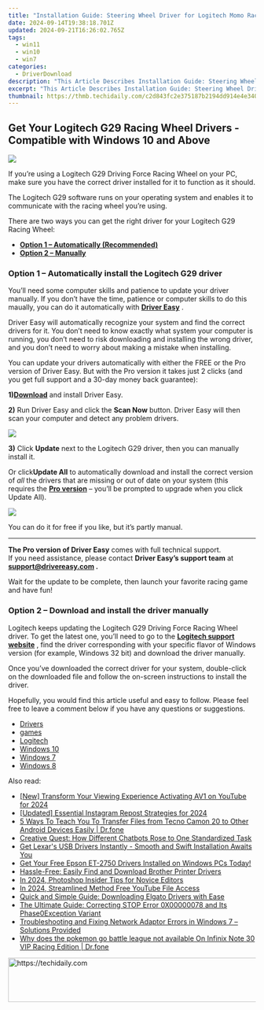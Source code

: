```yaml
---
title: "Installation Guide: Steering Wheel Driver for Logitech Momo Race Simulation - Compatible with PC"
date: 2024-09-14T19:38:18.701Z
updated: 2024-09-21T16:26:02.765Z
tags:
  - win11
  - win10
  - win7
categories:
  - DriverDownload
description: "This Article Describes Installation Guide: Steering Wheel Driver for Logitech Momo Race Simulation - Compatible with PC"
excerpt: "This Article Describes Installation Guide: Steering Wheel Driver for Logitech Momo Race Simulation - Compatible with PC"
thumbnail: https://thmb.techidaily.com/c2d843fc2e375187b2194dd914e4e340539dd6293ab4433f92ecd542eef0fd55.jpg
---
```


## Get Your Logitech G29 Racing Wheel Drivers - Compatible with Windows 10 and Above

![](https://images.drivereasy.com/wp-content/uploads/2019/11/2019-11-22_9-59-38-2.jpg)

 If you’re using a Logitech G29 Driving Force Racing Wheel on your PC, make sure you have the correct driver installed for it to function as it should.

 The Logitech G29 software runs on your operating system and enables it to communicate with the racing wheel you’re using.

 There are two ways you can get the right driver for your Logitech G29 Racing Wheel:

* **[Option 1 – Automatically (Recommended)](https://www.drivereasy.com/knowledge/logitech-g29-driver-download-for-windows-10-8-7/#a2)**
* **[Option 2 – Manually](https://tools.techidaily.com/drivereasy/download/)**

### Option 1 – Automatically install the Logitech G29 driver

 You’ll need some computer skills and patience to update your driver manually. If you don’t have the time, patience or computer skills to do this maually, you can do it automatically with **[Driver Easy](https://tools.techidaily.com/drivereasy/download/)**  .

 Driver Easy will automatically recognize your system and find the correct drivers for it. You don’t need to know exactly what system your computer is running, you don’t need to risk downloading and installing the wrong driver, and you don’t need to worry about making a mistake when installing.

 You can update your drivers automatically with either the FREE or the Pro version of Driver Easy. But with the Pro version it takes just 2 clicks (and you get full support and a 30-day money back guarantee):

 **1)[Download](https://tools.techidaily.com/drivereasy/download/)**  and install Driver Easy.

**2)** Run Driver Easy and click the **Scan Now** button. Driver Easy will then scan your computer and detect any problem drivers.

![](https://images.drivereasy.com/wp-content/uploads/2019/11/2019-11-22_9-59-08-1.jpg)

**3)**  Click **Update** next to the Logitech G29 driver, then you can manually install it.

 Or click**Update All** to automatically download and install the correct version of _all_  the drivers that are missing or out of date on your system (this requires the **[Pro version](https://tools.techidaily.com/drivereasy/download/)**  – you’ll be prompted to upgrade when you click Update All).

![](https://images.drivereasy.com/wp-content/uploads/2019/11/2019-11-22_9-59-12-1.jpg)

 You can do it for free if you like, but it’s partly manual.

---

**The Pro version of Driver Easy** comes with full technical support.  
 If you need assistance, please contact **Driver Easy’s support team** at **[support@drivereasy.com](https://tools.techidaily.com/drivereasy/download/) .**

 Wait for the update to be complete, then launch your favorite racing game and have fun!

### **Option 2 – Download and install the driver manually**

 Logitech keeps updating the Logitech G29 Driving Force Racing Wheel driver. To get the latest one, you’ll need to go to the **[Logitech support website](https://tools.techidaily.com/drivereasy/download/)**  , find the driver corresponding with your specific flavor of Windows version (for example, Windows 32 bit) and download the driver manually.

 Once you’ve downloaded the correct driver for your system, double-click on the downloaded file and follow the on-screen instructions to install the driver.

 Hopefully, you would find this article useful and easy to follow. Please feel free to leave a comment below if you have any questions or suggestions.

* [Drivers](https://tools.techidaily.com/drivereasy/download/)
* [games](https://tools.techidaily.com/drivereasy/download/)
* [Logitech](https://tools.techidaily.com/drivereasy/download/)
* [Windows 10](https://tools.techidaily.com/drivereasy/download/)
* [Windows 7](https://tools.techidaily.com/drivereasy/download/)
* [Windows 8](https://tools.techidaily.com/drivereasy/download/)

<ins class="adsbygoogle"
     style="display:block"
     data-ad-format="autorelaxed"
     data-ad-client="ca-pub-7571918770474297"
     data-ad-slot="1223367746"></ins>

<ins class="adsbygoogle"
     style="display:block"
     data-ad-client="ca-pub-7571918770474297"
     data-ad-slot="8358498916"
     data-ad-format="auto"
     data-full-width-responsive="true"></ins>

<span class="atpl-alsoreadstyle">Also read:</span>
<div><ul>
<li><a href="https://youtube-web.techidaily.com/ransform-your-viewing-experience-activating-av1-on-youtube-for-2024/"><u>[New] Transform Your Viewing Experience Activating AV1 on YouTube for 2024</u></a></li>
<li><a href="https://instagram-video-recordings.techidaily.com/updated-essential-instagram-repost-strategies-for-2024/"><u>[Updated] Essential Instagram Repost Strategies for 2024</u></a></li>
<li><a href="https://blog-min.techidaily.com/5-ways-to-teach-you-to-transfer-files-from-tecno-camon-20-to-other-android-devices-easily-drfone-by-drfone-transfer-from-android-transfer-from-android/"><u>5 Ways To Teach You To Transfer Files from Tecno Camon 20 to Other Android Devices Easily | Dr.fone</u></a></li>
<li><a href="https://tech-revival.techidaily.com/creative-quest-how-different-chatbots-rose-to-one-standardized-task/"><u>Creative Quest: How Different Chatbots Rose to One Standardized Task</u></a></li>
<li><a href="https://driver-download.techidaily.com/get-lexars-usb-drivers-instantly-smooth-and-swift-installation-awaits-you/"><u>Get Lexar's USB Drivers Instantly - Smooth and Swift Installation Awaits You</u></a></li>
<li><a href="https://driver-download.techidaily.com/get-your-free-epson-et-2750-drivers-installed-on-windows-pcs-today/"><u>Get Your Free Epson ET-2750 Drivers Installed on Windows PCs Today!</u></a></li>
<li><a href="https://driver-download.techidaily.com/hassle-free-easily-find-and-download-brother-printer-drivers/"><u>Hassle-Free: Easily Find and Download Brother Printer Drivers</u></a></li>
<li><a href="https://extra-skills.techidaily.com/in-2024-photoshop-insider-tips-for-novice-editors/"><u>In 2024, Photoshop Insider Tips for Novice Editors</u></a></li>
<li><a href="https://youtube-stream.techidaily.com/in-2024-streamlined-method-free-youtube-file-access/"><u>In 2024, Streamlined Method Free YouTube File Access</u></a></li>
<li><a href="https://driver-download.techidaily.com/quick-and-simple-guide-downloading-elgato-drivers-with-ease/"><u>Quick and Simple Guide: Downloading Elgato Drivers with Ease</u></a></li>
<li><a href="https://techno-recovery.techidaily.com/the-ultimate-guide-correcting-stop-error-0x00000078-and-its-phase0exception-variant/"><u>The Ultimate Guide: Correcting STOP Error 0X00000078 and Its Phase0Exception Variant</u></a></li>
<li><a href="https://driver-download.techidaily.com/troubleshooting-and-fixing-network-adaptor-errors-in-windows-7-solutions-provided/"><u>Troubleshooting and Fixing Network Adaptor Errors in Windows 7 – Solutions Provided</u></a></li>
<li><a href="https://android-pokemon-go.techidaily.com/why-does-the-pokemon-go-battle-league-not-available-on-infinix-note-30-vip-racing-edition-drfone-by-drfone-virtual-android/"><u>Why does the pokemon go battle league not available On Infinix Note 30 VIP Racing Edition | Dr.fone</u></a></li>
</ul></div>

<!-- affiliate ads begin -->
<a href="https://appsumo.8odi.net/c/5597632/2151872/7443" target="_top" id="2151872">
  <img src="//a.impactradius-go.com/display-ad/7443-2151872" border="0" alt="https://techidaily.com" width="728" height="90"/>
</a>
<img height="0" width="0" src="https://appsumo.8odi.net/i/5597632/2151872/7443" style="position:absolute;visibility:hidden;" border="0" />
<!-- affiliate ads end -->


